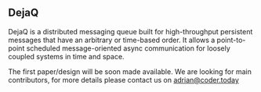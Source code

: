## DejaQ

DejaQ is a distributed messaging queue built for high-throughput persistent messages that have an arbitrary or time-based order. It allows a point-to-point scheduled message-oriented async communication for loosely coupled systems in time and space.

The first paper/design will be soon made available. We are looking for main contributors, for more details please contact us on adrian@coder.today
